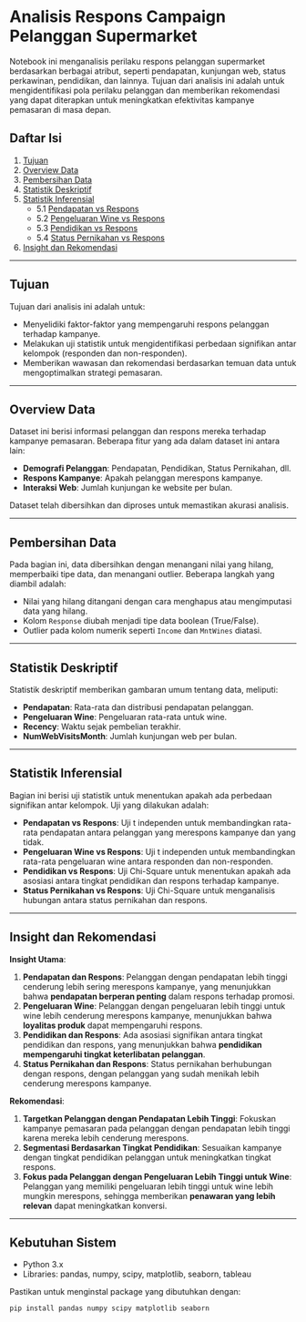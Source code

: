 # Analisis Respons Campaign Pelanggan Supermarket

Notebook ini menganalisis perilaku respons pelanggan supermarket berdasarkan berbagai atribut, seperti pendapatan, kunjungan web, status perkawinan, pendidikan, dan lainnya. Tujuan dari analisis ini adalah untuk mengidentifikasi pola perilaku pelanggan dan memberikan rekomendasi yang dapat diterapkan untuk meningkatkan efektivitas kampanye pemasaran di masa depan.

## Daftar Isi

1. [Tujuan](#tujuan)
2. [Overview Data](#overview-data)
3. [Pembersihan Data](#pembersihan-data)
4. [Statistik Deskriptif](#statistik-deskriptif)
5. [Statistik Inferensial](#statistik-inferensial)
   - 5.1 [Pendapatan vs Respons](#pendapatan-vs-respons)
   - 5.2 [Pengeluaran Wine vs Respons](#pengeluaran-wine-vs-respons)
   - 5.3 [Pendidikan vs Respons](#pendidikan-vs-respons)
   - 5.4 [Status Pernikahan vs Respons](#status-pernikahan-vs-respons)
6. [Insight dan Rekomendasi](#insight-dan-rekomendasi)

---

## Tujuan

Tujuan dari analisis ini adalah untuk:
- Menyelidiki faktor-faktor yang mempengaruhi respons pelanggan terhadap kampanye.
- Melakukan uji statistik untuk mengidentifikasi perbedaan signifikan antar kelompok (responden dan non-responden).
- Memberikan wawasan dan rekomendasi berdasarkan temuan data untuk mengoptimalkan strategi pemasaran.

---

## Overview Data

Dataset ini berisi informasi pelanggan dan respons mereka terhadap kampanye pemasaran. Beberapa fitur yang ada dalam dataset ini antara lain:
- **Demografi Pelanggan**: Pendapatan, Pendidikan, Status Pernikahan, dll.
- **Respons Kampanye**: Apakah pelanggan merespons kampanye.
- **Interaksi Web**: Jumlah kunjungan ke website per bulan.

Dataset telah dibersihkan dan diproses untuk memastikan akurasi analisis.

---

## Pembersihan Data

Pada bagian ini, data dibersihkan dengan menangani nilai yang hilang, memperbaiki tipe data, dan menangani outlier. Beberapa langkah yang diambil adalah:
- Nilai yang hilang ditangani dengan cara menghapus atau mengimputasi data yang hilang.
- Kolom `Response` diubah menjadi tipe data boolean (True/False).
- Outlier pada kolom numerik seperti `Income` dan `MntWines` diatasi.

---

## Statistik Deskriptif

Statistik deskriptif memberikan gambaran umum tentang data, meliputi:
- **Pendapatan**: Rata-rata dan distribusi pendapatan pelanggan.
- **Pengeluaran Wine**: Pengeluaran rata-rata untuk wine.
- **Recency**: Waktu sejak pembelian terakhir.
- **NumWebVisitsMonth**: Jumlah kunjungan web per bulan.

---

## Statistik Inferensial

Bagian ini berisi uji statistik untuk menentukan apakah ada perbedaan signifikan antar kelompok. Uji yang dilakukan adalah:
- **Pendapatan vs Respons**: Uji t independen untuk membandingkan rata-rata pendapatan antara pelanggan yang merespons kampanye dan yang tidak.
- **Pengeluaran Wine vs Respons**: Uji t independen untuk membandingkan rata-rata pengeluaran wine antara responden dan non-responden.
- **Pendidikan vs Respons**: Uji Chi-Square untuk menentukan apakah ada asosiasi antara tingkat pendidikan dan respons terhadap kampanye.
- **Status Pernikahan vs Respons**: Uji Chi-Square untuk menganalisis hubungan antara status pernikahan dan respons.

---

## Insight dan Rekomendasi

**Insight Utama**:
1. **Pendapatan dan Respons**: Pelanggan dengan pendapatan lebih tinggi cenderung lebih sering merespons kampanye, yang menunjukkan bahwa **pendapatan berperan penting** dalam respons terhadap promosi.
2. **Pengeluaran Wine**: Pelanggan dengan pengeluaran lebih tinggi untuk wine lebih cenderung merespons kampanye, menunjukkan bahwa **loyalitas produk** dapat mempengaruhi respons.
3. **Pendidikan dan Respons**: Ada asosiasi signifikan antara tingkat pendidikan dan respons, yang menunjukkan bahwa **pendidikan mempengaruhi tingkat keterlibatan pelanggan**.
4. **Status Pernikahan dan Respons**: Status pernikahan berhubungan dengan respons, dengan pelanggan yang sudah menikah lebih cenderung merespons kampanye.

**Rekomendasi**:
1. **Targetkan Pelanggan dengan Pendapatan Lebih Tinggi**: Fokuskan kampanye pemasaran pada pelanggan dengan pendapatan lebih tinggi karena mereka lebih cenderung merespons.
2. **Segmentasi Berdasarkan Tingkat Pendidikan**: Sesuaikan kampanye dengan tingkat pendidikan pelanggan untuk meningkatkan tingkat respons.
3. **Fokus pada Pelanggan dengan Pengeluaran Lebih Tinggi untuk Wine**: Pelanggan yang memiliki pengeluaran lebih tinggi untuk wine lebih mungkin merespons, sehingga memberikan **penawaran yang lebih relevan** dapat meningkatkan konversi.


---

## Kebutuhan Sistem

- Python 3.x
- Libraries: pandas, numpy, scipy, matplotlib, seaborn, tableau

Pastikan untuk menginstal package yang dibutuhkan dengan:
```bash
pip install pandas numpy scipy matplotlib seaborn

